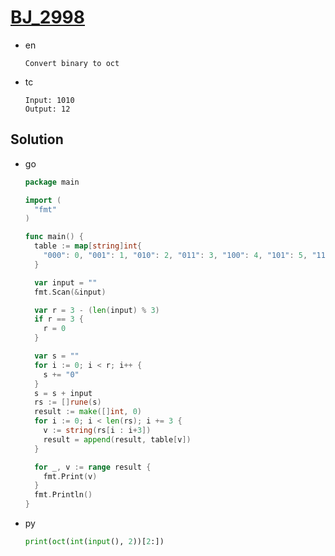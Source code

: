 # [BJ_2998](https://acmicpc.net/problem/2998)

* en

  ```en
  Convert binary to oct
  ```

* tc

  ```tc
  Input: 1010
  Output: 12
  ```

## Solution

* go

  ```go
  package main

  import (
    "fmt"
  )

  func main() {
    table := map[string]int{
      "000": 0, "001": 1, "010": 2, "011": 3, "100": 4, "101": 5, "110": 6, "111": 7,
    }

    var input = ""
    fmt.Scan(&input)

    var r = 3 - (len(input) % 3)
    if r == 3 {
      r = 0
    }

    var s = ""
    for i := 0; i < r; i++ {
      s += "0"
    }
    s = s + input
    rs := []rune(s)
    result := make([]int, 0)
    for i := 0; i < len(rs); i += 3 {
      v := string(rs[i : i+3])
      result = append(result, table[v])
    }

    for _, v := range result {
      fmt.Print(v)
    }
    fmt.Println()
  }
  ```

* py

  ```py
  print(oct(int(input(), 2))[2:])
  ```
